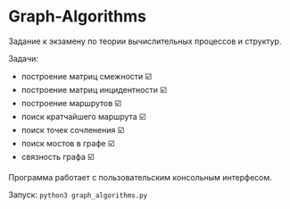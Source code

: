 # Graph-Algorithms
Задание к экзамену по теории вычислительных процессов и структур.

Задачи:
 - построение матриц смежности ☑️
 - построение матриц инцидентности ☑️
 - построение маршрутов ☑️
 - поиск кратчайшего маршрута ☑️
 - поиск точек сочленения ☑️
 - поиск мостов в графе ☑️
 - связность графа ☑️

Программа работает с пользовательским консольным интерфесом.

Запуск: `python3 graph_algorithms.py`